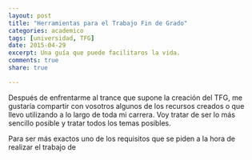 ```yaml
---
layout: post
title: "Herramientas para el Trabajo Fin de Grado"
categories: academico
tags: [universidad, TFG]
date: 2015-04-29
excerpt: Una guía que puede facilitaros la vida.
comments: true 
share: true 

---
```


Después de enfrentarme al trance que supone la creación del TFG, me gustaría compartir con vosotros algunos de los recursos creados o que llevo utilizando a lo largo de toda mi carrera. Voy tratar de ser lo más sencillo posible y tratar todos los temas posibles.

Para ser más exactos uno de los requisitos que se piden a la hora de realizar el trabajo de